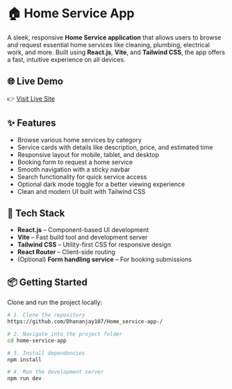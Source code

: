 # 🏠 Home Service App

A sleek, responsive **Home Service application** that allows users to browse and request essential home services like cleaning, plumbing, electrical work, and more. Built using **React.js**, **Vite**, and **Tailwind CSS**, the app offers a fast, intuitive experience on all devices.

## 🌐 Live Demo

👉 [Visit Live Site](https://rad-bavarois-efeb91.netlify.app/)

## ✨ Features

- Browse various home services by category
- Service cards with details like description, price, and estimated time
- Responsive layout for mobile, tablet, and desktop
- Booking form to request a home service
- Smooth navigation with a sticky navbar
- Search functionality for quick service access
- Optional dark mode toggle for a better viewing experience
- Clean and modern UI built with Tailwind CSS

## 🚀 Tech Stack

- **React.js** – Component-based UI development  
- **Vite** – Fast build tool and development server  
- **Tailwind CSS** – Utility-first CSS for responsive design  
- **React Router** – Client-side routing  
- (Optional) **Form handling service** – For booking submissions

## 📦 Getting Started

Clone and run the project locally:

```bash
# 1. Clone the repository
https://github.com/Dhananjay107/Home_service-app-/

# 2. Navigate into the project folder
cd home-service-app

# 3. Install dependencies
npm install

# 4. Run the development server
npm run dev
